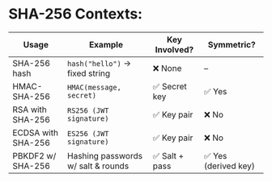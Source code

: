 # SHA-256 Contexts:

| Usage | Example | Key Involved? | Symmetric? |
| --- | --- | --- | --- |
| SHA-256 hash | `hash("hello")` → fixed string | ❌ None | – |
| HMAC-SHA-256 | `HMAC(message, secret)` | ✅ Secret key | ✅ Yes |
| RSA with SHA-256 | `RS256 (JWT signature)` | ✅ Key pair | ❌ No |
| ECDSA with SHA-256 | `ES256 (JWT signature)` | ✅ Key pair | ❌ No |
| PBKDF2 w/ SHA-256 | Hashing passwords w/ salt & rounds | ✅ Salt + pass | ✅ Yes (derived key) |